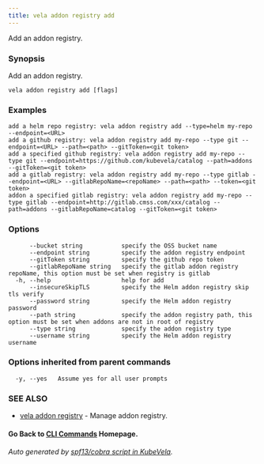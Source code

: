 ```yaml
---
title: vela addon registry add
---
```


Add an addon registry.

### Synopsis

Add an addon registry.

```
vela addon registry add [flags]
```

### Examples

```
add a helm repo registry: vela addon registry add --type=helm my-repo --endpoint=<URL>
add a github registry: vela addon registry add my-repo --type git --endpoint=<URL> --path=<path> --gitToken=<git token>
add a specified github registry: vela addon registry add my-repo --type git --endpoint=https://github.com/kubevela/catalog --path=addons --gitToken=<git token>
add a gitlab registry: vela addon registry add my-repo --type gitlab --endpoint=<URL> --gitlabRepoName=<repoName> --path=<path> --token=<git token>
addon a specified gitlab registry: vela addon registry add my-repo --type gitlab --endpoint=http://gitlab.cmss.com/xxx/catalog --path=addons --gitlabRepoName=catalog --gitToken=<git token>
```

### Options

```
      --bucket string           specify the OSS bucket name
      --endpoint string         specify the addon registry endpoint
      --gitToken string         specify the github repo token
      --gitlabRepoName string   specify the gitlab addon registry repoName, this option must be set when registry is gitlab
  -h, --help                    help for add
      --insecureSkipTLS         specify the Helm addon registry skip tls verify
      --password string         specify the Helm addon registry password
      --path string             specify the addon registry path, this option must be set when addons are not in root of registry
      --type string             specify the addon registry type
      --username string         specify the Helm addon registry username
```

### Options inherited from parent commands

```
  -y, --yes   Assume yes for all user prompts
```

### SEE ALSO

* [vela addon registry](vela_addon_registry)	 - Manage addon registry.

#### Go Back to [CLI Commands](vela) Homepage.


###### Auto generated by [spf13/cobra script in KubeVela](https://github.com/kubevela/kubevela/tree/master/hack/docgen).
